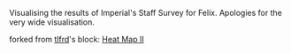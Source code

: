 Visualising the results of Imperial's Staff Survey for Felix.
Apologies for the very wide visualisation.

forked from <a href='http://bl.ocks.org/tlfrd/'>tlfrd</a>'s block: <a href='http://bl.ocks.org/tlfrd/6e20a23a1479b46dcfdc50efec51ee3b'>Heat Map II</a>